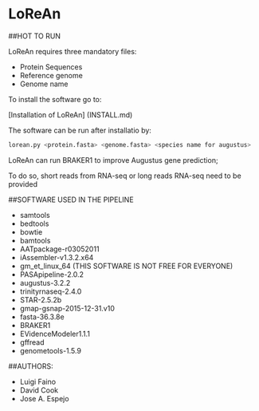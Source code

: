 # LoReAn

##HOT TO RUN

LoReAn requires three mandatory files:
* Protein Sequences
* Reference genome 
* Genome name

To install the software go to:

[Installation of LoReAn] (INSTALL.md)

The software can be run after installatio by:
```bash
lorean.py <protein.fasta> <genome.fasta> <species name for augustus>
```

LoReAn can run BRAKER1 to improve Augustus gene prediction;

To do so, short reads from RNA-seq or long reads RNA-seq need to be provided

##SOFTWARE USED IN THE PIPELINE

- samtools
- bedtools
- bowtie
- bamtools
- AATpackage-r03052011 
- iAssembler-v1.3.2.x64
- gm_et_linux_64 (THIS SOFTWARE IS NOT FREE FOR EVERYONE)
- PASApipeline-2.0.2 
- augustus-3.2.2
- trinityrnaseq-2.4.0
- STAR-2.5.2b
- gmap-gsnap-2015-12-31.v10 
- fasta-36.3.8e
- BRAKER1
- EVidenceModeler1.1.1
- gffread
- genometools-1.5.9

##AUTHORS:
- Luigi Faino
- David Cook 
- Jose A. Espejo
